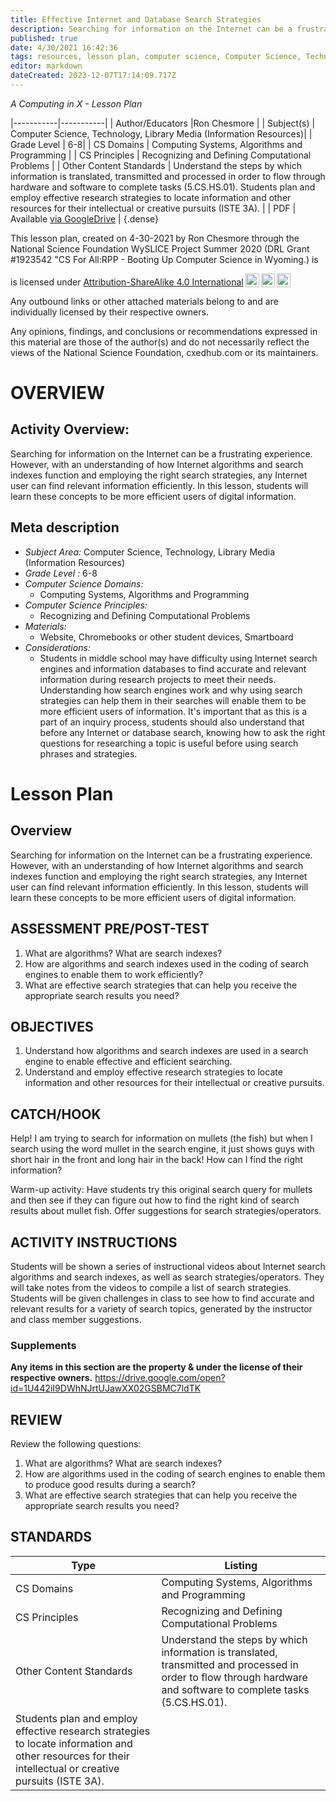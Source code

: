 ```yaml
---
title: Effective Internet and Database Search Strategies
description: Searching for information on the Internet can be a frustrating experience. However, with an understanding of how Internet algorithms and search indexes function and employing the right search strategies, any Internet user can find relevant information efficiently. In this lesson, students will learn these concepts to be more efficient users of digital information.
published: true
date: 4/30/2021 16:42:36
tags: resources, lesson plan, computer science, Computer Science, Technology, Library Media (Information Resources) 
editor: markdown
dateCreated: 2023-12-07T17:14:09.717Z
---
```

*A Computing in X - Lesson Plan*

|-----------|-----------|
| Author/Educators |Ron Chesmore |
| Subject(s) | Computer Science, Technology, Library Media (Information Resources)|
| Grade Level | 6-8|
| CS Domains | Computing Systems, Algorithms and Programming |
| CS Principles | Recognizing and Defining Computational Problems |
| Other Content Standards | Understand the steps by which information is translated, transmitted and processed in order to flow through hardware and software to complete tasks (5.CS.HS.01). 
Students plan and employ effective research strategies to locate information and other resources for their intellectual or creative pursuits (ISTE 3A). | 
| PDF | Available [via GoogleDrive](https://drive.google.com/open?id=1CiYuCjsSxDyIhbhsRJ0o9A_ZAbFaLMkR) |
{.dense}






This lesson plan, created on 4-30-2021 by Ron Chesmore through the National Science Foundation WySLICE Project Summer 2020 (DRL Grant #1923542 "CS For All:RPP - Booting Up Computer Science in Wyoming.) is  <p xmlns:cc="http://creativecommons.org/ns#" >  is licensed under <a href="http://creativecommons.org/licenses/by-sa/4.0/?ref=chooser-v1" target="_blank" rel="license noopener noreferrer" style="display:inline-block;">Attribution-ShareAlike 4.0 International<img style="height:22px!important;margin-left:3px;vertical-align:text-bottom;" src="https://mirrors.creativecommons.org/presskit/icons/cc.svg?ref=chooser-v1"><img style="height:22px!important;margin-left:3px;vertical-align:text-bottom;" src="https://mirrors.creativecommons.org/presskit/icons/by.svg?ref=chooser-v1"><img style="height:22px!important;margin-left:3px;vertical-align:text-bottom;" src="https://mirrors.creativecommons.org/presskit/icons/sa.svg?ref=chooser-v1"></a></p>


Any outbound links or other attached materials belong to and are individually licensed by their respective owners. 


Any opinions, findings, and conclusions or recommendations expressed in this material are those of the author(s) and do not necessarily reflect the views of the National Science Foundation, cxedhub.com or its maintainers.


# OVERVIEW
## Activity Overview:  
Searching for information on the Internet can be a frustrating experience. However, with an understanding of how Internet algorithms and search indexes function and employing the right search strategies, any Internet user can find relevant information efficiently. In this lesson, students will learn these concepts to be more efficient users of digital information.
## Meta description
+ *Subject Area:* Computer Science, Technology, Library Media (Information Resources) 
+ *Grade Level :* 6-8 
+ *Computer Science Domains:*
   + Computing Systems, Algorithms and Programming
+ *Computer Science Principles:*
   + Recognizing and Defining Computational Problems
+ *Materials:* 
   + Website, Chromebooks or other student devices, Smartboard
+ *Considerations:*
   + Students in middle school may have difficulty using Internet search engines and information databases to find accurate and relevant information during research projects to meet their needs. Understanding how search engines work and why using search strategies can help them in their searches will enable them to be more efficient users of information. It's important that as this is a part of an inquiry process, students should also understand that before any Internet or database search, knowing how to ask the right questions for researching a topic is useful before using search phrases and strategies.


# Lesson Plan
## Overview
Searching for information on the Internet can be a frustrating experience. However, with an understanding of how Internet algorithms and search indexes function and employing the right search strategies, any Internet user can find relevant information efficiently. In this lesson, students will learn these concepts to be more efficient users of digital information.
## ASSESSMENT PRE/POST-TEST
1. What are algorithms? What are search indexes?  
2. How are algorithms and search indexes used in the coding of search engines to enable them to work efficiently? 
3. What are effective search strategies that can help you receive the appropriate search results you need?
## OBJECTIVES
1. Understand how algorithms and search indexes are used in a search engine to enable effective and efficient searching. 
2. Understand and employ effective research strategies to locate information and other resources for their intellectual or creative pursuits.


## CATCH/HOOK
Help! I am trying to search for information on mullets (the fish) but when I search using the word mullet in the search engine, it just shows guys with short hair in the front and long hair in the back! How can I find the right information? 


Warm-up activity: Have students try this original search query for mullets and then see if they can figure out how to find the right kind of search results about mullet fish. Offer suggestions for search strategies/operators.


## ACTIVITY INSTRUCTIONS
Students will be shown a series of instructional videos about Internet search algorithms and search indexes, as well as search strategies/operators. They will take notes from the videos to compile a list of search strategies. Students will be given challenges in class to see how to find accurate and relevant results for a variety of search topics, generated by the instructor and class member suggestions.


### Supplements
**Any items in this section are the property & under the license of their respective owners.**
https://drive.google.com/open?id=1U442iI9DWhNJrtUJawXX02GSBMC7ldTK




## REVIEW
Review the following questions: 
1. What are algorithms? What are search indexes?  
2. How are algorithms used in the coding of search engines to enable them to produce good results during a search? 
3. What are effective search strategies that can help you receive the appropriate search results you need?
## STANDARDS        
| Type | Listing | 
|-----------|-----------|
| CS Domains  | Computing Systems, Algorithms and Programming|
| CS Principles   | Recognizing and Defining Computational Problems|
| Other Content Standards | Understand the steps by which information is translated, transmitted and processed in order to flow through hardware and software to complete tasks (5.CS.HS.01). 
Students plan and employ effective research strategies to locate information and other resources for their intellectual or creative pursuits (ISTE 3A).  |
